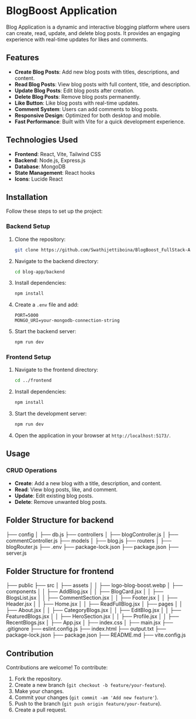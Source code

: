 # BlogBoost Application

Blog Application is a dynamic and interactive blogging platform where users can create, read, update, and delete blog posts. It provides an engaging experience with real-time updates for likes and comments.

## Features
- **Create Blog Posts**: Add new blog posts with titles, descriptions, and content.
- **Read Blog Posts**: View blog posts with full content, title, and description.
- **Update Blog Posts**: Edit blog posts after creation.
- **Delete Blog Posts**: Remove blog posts permanently.
- **Like Button**: Like blog posts with real-time updates.
- **Comment System**: Users can add comments to blog posts.
- **Responsive Design**: Optimized for both desktop and mobile.
- **Fast Performance**: Built with Vite for a quick development experience.

## Technologies Used
- **Frontend**: React, Vite, Tailwind CSS
- **Backend**: Node.js, Express.js
- **Database**: MongoDB
- **State Management**: React hooks
- **Icons**: Lucide React

## Installation

Follow these steps to set up the project:

### Backend Setup
1. Clone the repository:
    ```bash
    git clone https://github.com/Swathijettiboina/BlogBoost_FullStack-App.git
    ```
2. Navigate to the backend directory:
    ```bash
    cd blog-app/backend
    ```
3. Install dependencies:
    ```bash
    npm install
    ```
4. Create a `.env` file and add:
    ```plaintext
    PORT=5000
    MONGO_URI=your-mongodb-connection-string
    ```
5. Start the backend server:
    ```bash
    npm run dev
    ```

### Frontend Setup
1. Navigate to the frontend directory:
    ```bash
    cd ../frontend
    ```
2. Install dependencies:
    ```bash
    npm install
    ```
3. Start the development server:
    ```bash
    npm run dev
    ```
4. Open the application in your browser at `http://localhost:5173/`.

## Usage

### CRUD Operations
- **Create**: Add a new blog with a title, description, and content.
- **Read**: View blog posts, like, and comment.
- **Update**: Edit existing blog posts.
- **Delete**: Remove unwanted blog posts.

## Folder Structure for backend 

├── config
│   ├── db.js
├── controllers
│   ├── blogController.js
│   ├── commentController.js
├── models
│   ├── blog.js
├── routers
│   ├── blogRouter.js
├── .env
├── package-lock.json
├── package.json
├── server.js
## Folder Structure for frontend 

├── public
├── src
│   ├── assets
│   │   ├── logo-blog-boost.webp
│   ├── components
│   │   ├── AddBlog.jsx
│   │   ├── BlogCard.jsx
│   │   ├── BlogsList.jsx
│   │   ├── CommentSection.jsx
│   │   ├── Footer.jsx
│   │   ├── Header.jsx
│   │   ├── Home.jsx
│   │   ├── ReadFullBlog.jsx
│   ├── pages
│   │   ├── About.jsx
│   │   ├── CategoryBlogs.jsx
│   │   ├── EditBlog.jsx
│   │   ├── FeaturedBlogs.jsx
│   │   ├── HeroSection.jsx
│   │   ├── Profile.jsx
│   │   ├── RecentBlogs.jsx
│   ├── App.jsx
│   ├── index.css
│   ├── main.jsx
├── .gitignore
├── eslint.config.js
├── index.html
├── output.txt
├── package-lock.json
├── package.json
├── README.md
├── vite.config.js

## Contribution
Contributions are welcome! To contribute:
1. Fork the repository.
2. Create a new branch (`git checkout -b feature/your-feature`).
3. Make your changes.
4. Commit your changes (`git commit -am 'Add new feature'`).
5. Push to the branch (`git push origin feature/your-feature`).
6. Create a pull request.
